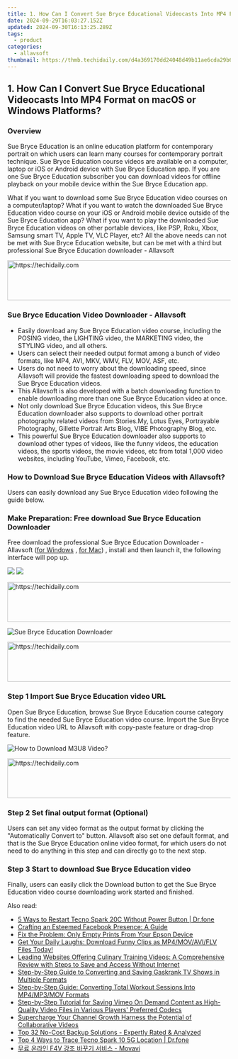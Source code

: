 ```yaml
---
title: 1. How Can I Convert Sue Bryce Educational Videocasts Into MP4 Format on macOS or Windows Platforms?
date: 2024-09-29T16:03:27.152Z
updated: 2024-09-30T16:13:25.289Z
tags:
  - product
categories:
  - allavsoft
thumbnail: https://thmb.techidaily.com/d4a369170dd24048d49b11ae6cda29b689bc2d38aadd635d4ed1887b04b3b67e.jpg
---
```


## 1. How Can I Convert Sue Bryce Educational Videocasts Into MP4 Format on macOS or Windows Platforms?

### Overview

Sue Bryce Education is an online education platform for contemporary portrait on which users can learn many courses for contemporary portrait technique. Sue Bryce Education course videos are available on a computer, laptop or iOS or Android device with Sue Bryce Education app. If you are one Sue Bryce Education subscriber you can download videos for offline playback on your mobile device within the Sue Bryce Education app.

What if you want to download some Sue Bryce Education video courses on a computer/laptop? What if you want to watch the downloaded Sue Bryce Education video course on your iOS or Android mobile device outside of the Sue Bryce Education app? What if you want to play the downloaded Sue Bryce Education videos on other portable devices, like PSP, Roku, Xbox, Samsung smart TV, Apple TV, VLC Player, etc? All the above needs can not be met with Sue Bryce Education website, but can be met with a third but professional Sue Bryce Education downloader - Allavsoft

<!-- affiliate ads begin -->
<a href="https://appsumo.8odi.net/c/5597632/2082536/7443" target="_top" id="2082536">
  <img src="//a.impactradius-go.com/display-ad/7443-2082536" border="0" alt="https://techidaily.com" width="728" height="90"/>
</a>
<img height="0" width="0" src="https://appsumo.8odi.net/i/5597632/2082536/7443" style="position:absolute;visibility:hidden;" border="0" />
<!-- affiliate ads end -->

### Sue Bryce Education Video Downloader - Allavsoft

* Easily download any Sue Bryce Education video course, including the POSING video, the LIGHTING video, the MARKETING video, the STYLING video, and all others.
* Users can select their needed output format among a bunch of video formats, like MP4, AVI, MKV, WMV, FLV, MOV, ASF, etc.
* Users do not need to worry about the downloading speed, since Allavsoft will provide the fastest downloading speed to download the Sue Bryce Education videos.
* This Allavsoft is also developed with a batch downloading function to enable downloading more than one Sue Bryce Education video at once.
* Not only download Sue Bryce Education videos, this Sue Bryce Education downloader also supports to download other portrait photography related videos from Stories.My, Lotus Eyes, Portrayable Photography, Gillette Portrait Arts Blog, VIBE Photography Blog, etc.
* This powerful Sue Bryce Education downloader also supports to download other types of videos, like the funny videos, the education videos, the sports videos, the movie videos, etc from total 1,000 video websites, including YouTube, Vimeo, Facebook, etc.

### How to Download Sue Bryce Education Videos with Allavsoft?

Users can easily download any Sue Bryce Education video following the guide below.

### Make Preparation: Free download Sue Bryce Education Downloader

Free download the professional Sue Bryce Education Downloader - Allavsoft ([for Windows](https://tools.techidaily.com/allavsoft/products/) , [for Mac](https://tools.techidaily.com/allavsoft/products/)) , install and then launch it, the following interface will pop up.

[![](https://www.allavsoft.com/how-to/../images/how-to/free-download-win.jpg)](https://tools.techidaily.com/allavsoft/products/) [![](https://www.allavsoft.com/how-to/../images/how-to/free-download-mac.jpg)](https://tools.techidaily.com/allavsoft/products/)

<!-- affiliate ads begin -->
<a href="https://appsumo.8odi.net/c/5597632/2151883/7443" target="_top" id="2151883">
  <img src="//a.impactradius-go.com/display-ad/7443-2151883" border="0" alt="https://techidaily.com" width="728" height="90"/>
</a>
<img height="0" width="0" src="https://appsumo.8odi.net/i/5597632/2151883/7443" style="position:absolute;visibility:hidden;" border="0" />
<!-- affiliate ads end -->

![Sue Bryce Education Downloader](https://www.allavsoft.com/how-to/../images/allavsoft/screen-shot-600.jpg)

<!-- affiliate ads begin -->
<a href="https://laganoo.pxf.io/c/5597632/1484909/16446" target="_top" id="1484909">
  <img src="//a.impactradius-go.com/display-ad/16446-1484909" border="0" alt="https://techidaily.com" width="728" height="90"/>
</a>
<img height="0" width="0" src="https://laganoo.pxf.io/i/5597632/1484909/16446" style="position:absolute;visibility:hidden;" border="0" />
<!-- affiliate ads end -->

### Step 1 Import Sue Bryce Education video URL

Open Sue Bryce Education, browse Sue Bryce Education course category to find the needed Sue Bryce Education video course. Import the Sue Bryce Education video URL to Allavsoft with copy-paste feature or drag-drop feature.

![How to Download M3U8 Video?](https://www.allavsoft.com/how-to/../images/how-to/download-rtmp-video/download-rtmp-video.jpg)

<!-- affiliate ads begin -->
<a href="https://ephamedtechinc.pxf.io/c/5597632/2136624/26400" target="_top" id="2136624">
  <img src="//a.impactradius-go.com/display-ad/26400-2136624" border="0" alt="https://techidaily.com" width="728" height="90"/>
</a>
<img height="0" width="0" src="https://ephamedtechinc.pxf.io/i/5597632/2136624/26400" style="position:absolute;visibility:hidden;" border="0" />
<!-- affiliate ads end -->

### Step 2 Set final output format (Optional)

Users can set any video format as the output format by clicking the "Automatically Convert to" button. Allavsoft also set one default format, and that is the Sue Bryce Education online video format, for which users do not need to do anything in this step and can directly go to the next step.

### Step 3 Start to download Sue Bryce Education video

Finally, users can easily click the Download button to get the Sue Bryce Education video course downloading work started and finished.

<ins class="adsbygoogle"
     style="display:block"
     data-ad-format="autorelaxed"
     data-ad-client="ca-pub-7571918770474297"
     data-ad-slot="1223367746"></ins>

<ins class="adsbygoogle"
     style="display:block"
     data-ad-client="ca-pub-7571918770474297"
     data-ad-slot="8358498916"
     data-ad-format="auto"
     data-full-width-responsive="true"></ins>

<span class="atpl-alsoreadstyle">Also read:</span>
<div><ul>
<li><a href="https://phone-solutions.techidaily.com/5-ways-to-restart-tecno-spark-20c-without-power-button-drfone-by-drfone-reset-android-reset-android/"><u>5 Ways to Restart Tecno Spark 20C Without Power Button | Dr.fone</u></a></li>
<li><a href="https://facebook.techidaily.com/crafting-an-esteemed-facebook-presence-a-guide/"><u>Crafting an Esteemed Facebook Presence: A Guide</u></a></li>
<li><a href="https://printer-issues.techidaily.com/fix-the-problem-only-empty-prints-from-your-epson-device/"><u>Fix the Problem: Only Empty Prints From Your Epson Device</u></a></li>
<li><a href="https://win-latest.techidaily.com/get-your-daily-laughs-download-funny-clips-as-mp4movaviflv-files-today/"><u>Get Your Daily Laughs: Download Funny Clips as MP4/MOV/AVI/FLV Files Today!</u></a></li>
<li><a href="https://win-latest.techidaily.com/leading-websites-offering-culinary-training-videos-a-comprehensive-review-with-steps-to-save-and-access-without-internet/"><u>Leading Websites Offering Culinary Training Videos: A Comprehensive Review with Steps to Save and Access Without Internet</u></a></li>
<li><a href="https://win-latest.techidaily.com/step-by-step-guide-to-converting-and-saving-gaskrank-tv-shows-in-multiple-formats/"><u>Step-by-Step Guide to Converting and Saving Gaskrank TV Shows in Multiple Formats</u></a></li>
<li><a href="https://win-latest.techidaily.com/step-by-step-guide-converting-total-workout-sessions-into-mp4mp3mov-formats/"><u>Step-by-Step Guide: Converting Total Workout Sessions Into MP4/MP3/MOV Formats</u></a></li>
<li><a href="https://win-latest.techidaily.com/step-by-step-tutorial-for-saving-vimeo-on-demand-content-as-high-quality-video-files-in-various-players-preferred-codecs/"><u>Step-by-Step Tutorial for Saving Vimeo On Demand Content as High-Quality Video Files in Various Players' Preferred Codecs</u></a></li>
<li><a href="https://youtube-videos.techidaily.com/supercharge-your-channel-growth-harness-the-potential-of-collaborative-videos/"><u>Supercharge Your Channel Growth Harness the Potential of Collaborative Videos</u></a></li>
<li><a href="https://techtrends.techidaily.com/top-32-no-cost-backup-solutions-expertly-rated-and-analyzed/"><u>Top 32 No-Cost Backup Solutions - Expertly Rated & Analyzed</u></a></li>
<li><a href="https://android-location-track.techidaily.com/top-4-ways-to-trace-tecno-spark-10-5g-location-drfone-by-drfone-virtual-android/"><u>Top 4 Ways to Trace Tecno Spark 10 5G Location | Dr.fone</u></a></li>
<li><a href="https://win-blog.techidaily.com/1726227696728-f4v-movavi/"><u>무료 온라인 F4V 강조 바꾸기 서비스 - Movavi</u></a></li>
</ul></div>

